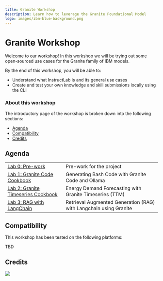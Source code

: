 ```yaml
---
title: Granite Workshop
description: Learn how to leverage the Granite Foundational Model
logo: images/ibm-blue-background.png
---
```


# Granite Workshop

Welcome to our workshop! In this workshop we will be trying out some open-sourced use cases for the Granite family of IBM models.

By the end of this workshop, you will be able to:

* Understand what InstructLab is and its general use cases
* Create and test your own knowledge and skill submissions locally using the CLI

### About this workshop

The introductory page of the workshop is broken down into the following sections:

* [Agenda](#agenda)
* [Compatibility](#compatibility)
* [Credits](#credits)

## Agenda

|  |  |
| :--- | :--- |
| [Lab 0: Pre-work](pre-work/README.md)  | Pre-work for the project |
| [Lab 1: Granite Code Cookbook](lab-1/README.md) | Generating Bash Code with Granite Code and Ollama |
| [Lab 2: Granite Timeseries Cookbook](lab-2/README.md) | Energy Demand Forecasting with Granite Timeseries (TTM) |
| [Lab 3: RAG with LangChain](lab-3/README.md)| Retrieval Augmented Generation (RAG) with Langchain using Granite|

## Compatibility

This workshop has been tested on the following platforms:

TBD

## Credits

<img src="https://count.asgharlabs.io/count?p=/main_granite_workshop_page">
